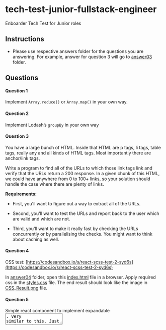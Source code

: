 # tech-test-junior-fullstack-engineer

Enboarder Tech Test for Junior roles

## Instructions

-   Please use respective answers folder for the questions you are answering. For example, answer for question 3 will go to [answer03](https://github.com/enboarder/tech-test-junior-fullstack-engineer/tree/master/answers/answer03) folder.

## Questions

#### Question 1

Implement `Array.reduce()` or `Array.map()` in your own way.

#### Question 2

Implement Lodash’s `groupBy` in your own way

#### Question 3

You have a large bunch of HTML. Inside that HTML are p tags, li tags, table tags, really any and all kinds of HTML tags. Most importantly there are anchor/link tags.

Write a program to find all of the URLs to which those link tags link and verify that the URLs return a 200 response. In a given chunk of this HTML, we could have anywhere from 0 to 100+ links, so your solution should handle the case where there are plenty of links.

**Requirements:**

-   First, you'll want to figure out a way to extract all of the URLs.

-   Second, you'll want to test the URLs and report back to the user which are valid and which are not.

-   Third, you'll want to make it really fast by checking the URLs concurrently or by parallelising the checks. You might want to think about caching as well.

#### Question 4

CSS test: [https://codesandbox.io/s/react-scss-test-2-syd6s](https://codesandbox.io/s/react-scss-test-2-syd6s)

In [answer04](https://github.com/enboarder/tech-test-junior-fullstack-engineer/tree/master/answers/answer04) folder, open this [index.html](https://github.com/enboarder/tech-test-junior-fullstack-engineer/blob/master/answers/answer04/index.html) file in a browser. Apply required css in the [styles.css](https://github.com/enboarder/tech-test-junior-fullstack-engineer/blob/master/answers/answer04/styles.css) file. The end result should look like the image in [CSS_Result.png](https://github.com/enboarder/tech-test-junior-fullstack-engineer/blob/master/answers/answer04/CSS_Result.png) file.

#### Question 5

Simple react component to implement expandable <textarea  />. Very similar to this. Just basic requirements - not everything that material-ui does. Simple auto expand/contract feature.

[https://mui.com/components/textarea-autosize/](https://mui.com/components/textarea-autosize/)

Extend the package.json file to include your dependencies required. We expect it to be kept minimum - just required to render a React component.
